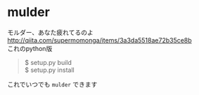 # mulder
モルダー、あなた疲れてるのよ  
http://qiita.com/supermomonga/items/3a3da5518ae72b35ce8b  
これのpython版

> $ setup.py build  
> $ setup.py install

これでいつでも `mulder` できます
